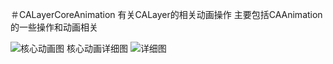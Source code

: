 ＃CALayerCoreAnimation
有关CALayer的相关动画操作
主要包括CAAnimation的一些操作和动画相关

![核心动画图](https://github.com/SuiFengLiuNian/CALayerCoreAnimation/blob/master/CALayerAnimations.gif)
核心动画详细图
![详细图]()
